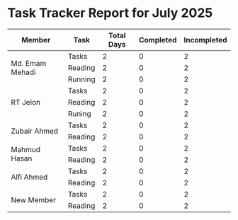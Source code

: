 # Task Tracker Report for July 2025


<table>
<thead>
<tr>
<th>Member</th>
<th>Task</th>
<th>Total Days</th>
<th>Completed</th>
<th>Incompleted</th>
</tr>
</thead>

<tbody>

<tr>
<td rowspan="3">Md. Emam Mehadi</td>
<td>Tasks</td>
<td>2</td>
<td>0</td>
<td>2</td>
</tr>


<tr>
<td>Reading</td>
<td>2</td>
<td>0</td>
<td>2</td>
</tr>


<tr>
<td>Running</td>
<td>2</td>
<td>0</td>
<td>2</td>
</tr>


<tr>
<td rowspan="3">RT Jeion</td>
<td>Tasks</td>
<td>2</td>
<td>0</td>
<td>2</td>
</tr>


<tr>
<td>Reading</td>
<td>2</td>
<td>0</td>
<td>2</td>
</tr>


<tr>
<td>Runing</td>
<td>2</td>
<td>0</td>
<td>2</td>
</tr>


<tr>
<td rowspan="2">Zubair Ahmed</td>
<td>Tasks</td>
<td>2</td>
<td>0</td>
<td>2</td>
</tr>


<tr>
<td>Reading</td>
<td>2</td>
<td>0</td>
<td>2</td>
</tr>


<tr>
<td rowspan="2">Mahmud Hasan</td>
<td>Tasks</td>
<td>2</td>
<td>0</td>
<td>2</td>
</tr>


<tr>
<td>Reading</td>
<td>2</td>
<td>0</td>
<td>2</td>
</tr>


<tr>
<td rowspan="2">Alfi Ahmed</td>
<td>Tasks</td>
<td>2</td>
<td>0</td>
<td>2</td>
</tr>


<tr>
<td>Reading</td>
<td>2</td>
<td>0</td>
<td>2</td>
</tr>


<tr>
<td rowspan="2">New Member</td>
<td>Tasks</td>
<td>2</td>
<td>0</td>
<td>2</td>
</tr>


<tr>
<td>Reading</td>
<td>2</td>
<td>0</td>
<td>2</td>
</tr>


</tbody>
</table>
